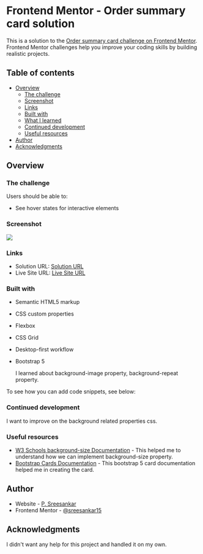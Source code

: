 # Frontend Mentor - Order summary card solution

This is a solution to the [Order summary card challenge on Frontend Mentor](https://www.frontendmentor.io/challenges/order-summary-component-QlPmajDUj). Frontend Mentor challenges help you improve your coding skills by building realistic projects.

## Table of contents

-   [Overview](#overview)
    -   [The challenge](#the-challenge)
    -   [Screenshot](#screenshot)
    -   [Links](#links)
    -   [Built with](#built-with)
    -   [What I learned](#what-i-learned)
    -   [Continued development](#continued-development)
    -   [Useful resources](#useful-resources)
-   [Author](#author)
-   [Acknowledgments](#acknowledgments)

## Overview

### The challenge

Users should be able to:

-   See hover states for interactive elements

### Screenshot

![](./screenshot.jpg)

### Links

-   Solution URL: [Solution URL](https://github.com/sreesankar15/order-summary-component#the-challenge)
-   Live Site URL: [Live Site URL](https://sreesankar15.github.io/order-summary-component)

### Built with

-   Semantic HTML5 markup
-   CSS custom properties
-   Flexbox
-   CSS Grid
-   Desktop-first workflow
-   Bootstrap 5

    I learned about background-image property, background-repeat property.

To see how you can add code snippets, see below:

### Continued development

I want to improve on the background related properties css.

### Useful resources

-   [W3 Schools background-size Documentation](https://www.w3schools.com/cssref/css3_pr_background-size.asp) - This helped me to understand how we can implement background-size property.
-   [Bootstrap Cards Documentation](https://getbootstrap.com/docs/5.1/components/card/) - This bootstrap 5 card documentation helped me in creating the card.

## Author

-   Website - [P. Sreesankar](https://sreesankar15.github.io/personal-website/)
-   Frontend Mentor - [@sreesankar15](https://www.frontendmentor.io/profile/sreesankar15)

## Acknowledgments

I didn't want any help for this project and handled it on my own.
